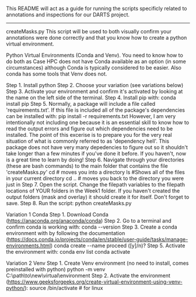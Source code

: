 This README will act as a guide for running the scripts specificly related to annotations and inspections for our DARTS project.

--------------------------
createMasks.py
This script will be used to both visually confirm your annotations were done correctly and that you know how to create a python virtual environment.

Python Virtual Environments (Conda and Venv). You need to know how to do both as Case HPC does not have Conda available as an option (in some circumstances) although Conda is typically considered to be easier. Also conda has some tools that Venv does not.

Step 1. Install python
Step 2. Choose your variation (see variations below)
Step 3. Activate your environment and confirm it's activated by looking at the name on the left side of the terminal.
Step 4. Install pip with:
        conda install pip
Step 5. Normally, a package will include a file called 'requirements.txt'. If this file is included all of the package's dependencies can be installed with:
        pip install -r requirements.txt
However, I am very intentionally not including one because it is an essential skill to know how to read the output errors and figure out which dependencies need to be installed. The point of this excerise is to prepare you for the very real situation of what is commonly referred to as 'dependency hell'. This package does not have very many depedencies to figure out so it shouldn't take longer than a few minutes if you've done it before. If you haven't, now is a great time to learn by doing!
Step 6. Navigate through your directories (these are bash commands) to the main folder that 
contains the file 'createMasks.py'
        cd <folder-name> # moves you into a directory
        ls #Shows all of the files in your current directory
        cd .. # moves you back to the directory you were just in
Step 7. Open the script. Change the filepath variables to the filepath locations of YOUR folders in the Week1 folder. If you haven't created the output folders (mask and overlay) it should create it for itself. Don't forget to save.
Step 8. Run the script:
        python createMasks.py


Variation 1 Conda
Step 1. Download Conda (https://anaconda.org/anaconda/conda)
Step 2. Go to a terminal and confirm conda is working with:
        conda --version
Step 3. Create a conda environment with by following the documentation (https://docs.conda.io/projects/conda/en/stable/user-guide/tasks/manage-environments.html)
        conda create --name <my-env>
        proceed ([y]/n)?
Step 5. Activate the environment with:
        conda env list
        conda activate <my-env>



Variation 2 Venv
Step 1. Create Venv environment (no need to install, comes preinstalled with python)
        python -m venv C:\path\to\new\virtual\environment
Step 2. Activate the environment (https://www.geeksforgeeks.org/create-virtual-environment-using-venv-python/):
        source <venv-name>/bin/activate # for linux